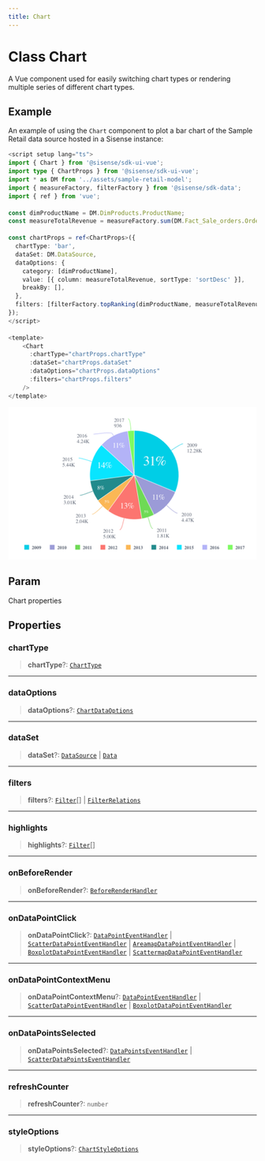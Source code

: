 ```yaml
---
title: Chart
---
```


# Class Chart

A Vue component used for easily switching chart types or rendering multiple series of different chart types.

## Example

An example of using the `Chart` component to
plot a bar chart of the Sample Retail data source hosted in a Sisense instance:
```ts
<script setup lang="ts">
import { Chart } from '@sisense/sdk-ui-vue';
import type { ChartProps } from '@sisense/sdk-ui-vue';
import * as DM from '../assets/sample-retail-model';
import { measureFactory, filterFactory } from '@sisense/sdk-data';
import { ref } from 'vue';

const dimProductName = DM.DimProducts.ProductName;
const measureTotalRevenue = measureFactory.sum(DM.Fact_Sale_orders.OrderRevenue, 'Total Revenue');

const chartProps = ref<ChartProps>({
  chartType: 'bar',
  dataSet: DM.DataSource,
  dataOptions: {
    category: [dimProductName],
    value: [{ column: measureTotalRevenue, sortType: 'sortDesc' }],
    breakBy: [],
  },
  filters: [filterFactory.topRanking(dimProductName, measureTotalRevenue, 10)]
});
</script>

<template>
    <Chart
      :chartType="chartProps.chartType"
      :dataSet="chartProps.dataSet"
      :dataOptions="chartProps.dataOptions"
      :filters="chartProps.filters"
    />
</template>
```

<img src="../../../img/chart-local-data-example-1.png" width="800px" />

## Param

Chart properties

## Properties

### chartType

> **chartType**?: [`ChartType`](../type-aliases/type-alias.ChartType.md)

***

### dataOptions

> **dataOptions**?: [`ChartDataOptions`](../type-aliases/type-alias.ChartDataOptions.md)

***

### dataSet

> **dataSet**?: [`DataSource`](../../sdk-data/type-aliases/type-alias.DataSource.md) \| [`Data`](../../sdk-data/interfaces/interface.Data.md)

***

### filters

> **filters**?: [`Filter`](../../sdk-data/interfaces/interface.Filter.md)[] \| [`FilterRelations`](../../sdk-data/interfaces/interface.FilterRelations.md)

***

### highlights

> **highlights**?: [`Filter`](../../sdk-data/interfaces/interface.Filter.md)[]

***

### onBeforeRender

> **onBeforeRender**?: [`BeforeRenderHandler`](../type-aliases/type-alias.BeforeRenderHandler.md)

***

### onDataPointClick

> **onDataPointClick**?: [`DataPointEventHandler`](../../sdk-ui/type-aliases/type-alias.DataPointEventHandler.md) \| [`ScatterDataPointEventHandler`](../../sdk-ui/type-aliases/type-alias.ScatterDataPointEventHandler.md) \| [`AreamapDataPointEventHandler`](../../sdk-ui/type-aliases/type-alias.AreamapDataPointEventHandler.md) \| [`BoxplotDataPointEventHandler`](../../sdk-ui/type-aliases/type-alias.BoxplotDataPointEventHandler.md) \| [`ScattermapDataPointEventHandler`](../../sdk-ui/type-aliases/type-alias.ScattermapDataPointEventHandler.md)

***

### onDataPointContextMenu

> **onDataPointContextMenu**?: [`DataPointEventHandler`](../../sdk-ui/type-aliases/type-alias.DataPointEventHandler.md) \| [`ScatterDataPointEventHandler`](../../sdk-ui/type-aliases/type-alias.ScatterDataPointEventHandler.md) \| [`BoxplotDataPointEventHandler`](../../sdk-ui/type-aliases/type-alias.BoxplotDataPointEventHandler.md)

***

### onDataPointsSelected

> **onDataPointsSelected**?: [`DataPointsEventHandler`](../../sdk-ui/type-aliases/type-alias.DataPointsEventHandler.md) \| [`ScatterDataPointsEventHandler`](../../sdk-ui/type-aliases/type-alias.ScatterDataPointsEventHandler.md)

***

### refreshCounter

> **refreshCounter**?: `number`

***

### styleOptions

> **styleOptions**?: [`ChartStyleOptions`](../type-aliases/type-alias.ChartStyleOptions.md)
